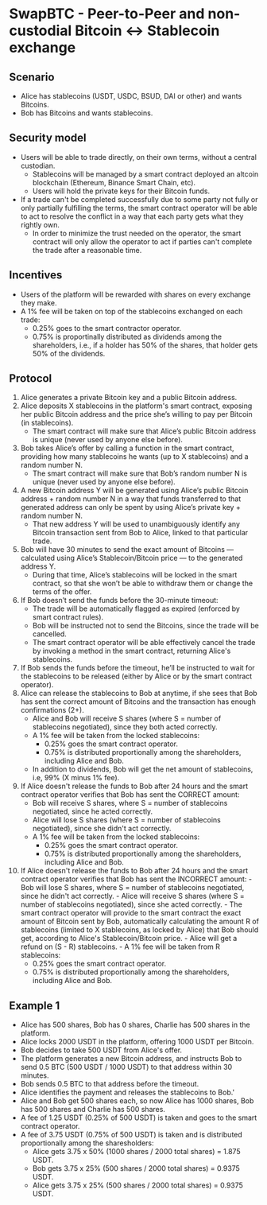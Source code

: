 # SwapBTC - Peer-to-Peer and non-custodial Bitcoin <-> Stablecoin exchange

## Scenario
* Alice has stablecoins (USDT, USDC, BSUD, DAI or other) and wants Bitcoins.
* Bob has Bitcoins and wants stablecoins.

## Security model
* Users will be able to trade directly, on their own terms, without a central custodian.
  - Stablecoins will be managed by a smart contract deployed an altcoin blockchain (Ethereum, Binance Smart Chain, etc).
  - Users will hold the private keys for their Bitcoin funds.
* If a trade can't be completed successfully due to some party not fully or only partially fulfilling the terms, the smart contract operator will be able to act to resolve the conflict in a way that each party gets what they rightly own.
  - In order to minimize the trust needed on the operator, the smart contract will only allow the operator to act if parties can't complete the trade after a reasonable time.

## Incentives
* Users of the platform will be rewarded with shares on every exchange they make.
* A 1% fee will be taken on top of the stablecoins exchanged on each trade:
    - 0.25% goes to the smart contractor operator.
    - 0.75% is proportinally distributed as dividends among the shareholders, i.e., if a holder has 50% of the shares, that holder gets 50% of the dividends.

## Protocol
 1. Alice generates a private Bitcoin key and a public Bitcoin address.
 2. Alice deposits X stablecoins in the platform's smart contract, exposing her public Bitcoin address and the price she’s willing to pay per Bitcoin (in stablecoins).
    - The smart contract will make sure that Alice’s public Bitcoin address is unique (never used by anyone else before).
 3. Bob takes Alice’s offer by calling a function in the smart contract, providing how many stablecoins he wants (up to X stablecoins) and a random number N.
    - The smart contract will make sure that Bob’s random number N is unique (never used by anyone else before).
 4. A new Bitcoin address Y will be generated using Alice’s public Bitcoin address  + random number N in a way that funds transferred to that generated address can only be  spent by using Alice’s private key + random number N.
    - That new address Y will be used to unambiguously identify any Bitcoin transaction sent from Bob to Alice, linked to that particular trade.
 5. Bob will have 30 minutes to send the exact amount of Bitcoins — calculated using Alice’s Stablecoin/Bitcoin price — to the generated address Y.
    - During that time, Alice’s stablecoins will be locked in the smart contract, so that she won’t be able to withdraw them or change the terms of the offer.
 6. If Bob doesn’t send the funds before the 30-minute timeout:
    - The trade will be automatically flagged as expired (enforced by smart contract rules).
    - Bob will be instructed not to send the Bitcoins, since the trade will be cancelled.
    - The smart contract operator will be able effectively cancel the trade by invoking a method in the smart contract, returning Alice's stablecoins.
 7. If Bob sends the funds before the timeout, he’ll be instructed to wait for the stablecoins to be released (either by Alice or by the smart contract operator).
 8. Alice can release the stablecoins to Bob at anytime, if she sees that Bob has sent the correct amount of Bitcoins and the transaction has enough confirmations (2+).
    - Alice and Bob will receive S shares (where S = number of stablecoins negotiated), since they both acted correctly.
    - A 1% fee will be taken from the locked stablecoins:
      * 0.25% goes the smart contract operator.
      * 0.75% is distributed proportionally among the shareholders, including Alice and Bob.
    - In addition to dividends, Bob will get the net amount of stablecoins, i.e, 99% (X minus 1% fee).
 9. If Alice doesn't release the funds to Bob after 24 hours and the smart contract operator verifies that Bob has sent the CORRECT amount:
    - Bob will receive S shares, where S = number of stablecoins negotiated, since he acted correctly.
    - Alice will lose S shares (where S = number of stablecoins negotiated), since she didn't act correctly.
    - A 1% fee will be taken from the locked stablecoins:
      * 0.25% goes the smart contract operator.
      * 0.75% is distributed proportionally among the shareholders, including Alice and Bob.
 10. If Alice doesn't release the funds to Bob after 24 hours and the smart contract operator verifies that Bob has sent the INCORRECT amount:
    - Bob will lose S shares, where S = number of stablecoins negotiated, since he didn't act correctly.
    - Alice will receive S shares (where S = number of stablecoins negotiated), since she acted correctly.
    - The smart contract operator will provide to the smart contract the exact amount of Bitcoin sent by Bob, automatically calculating the amount R of stablecoins (limited to X stablecoins, as locked by Alice) that Bob should get, according to Alice's Stablecoin/Bitcoin price.
    - Alice will get a refund on (S - R) stablecoins.
    - A 1% fee will be taken from R stablecoins:
      * 0.25% goes the smart contract operator.
      * 0.75% is distributed proportionally among the shareholders, including Alice and Bob.

 
## Example 1
* Alice has 500 shares, Bob has 0 shares, Charlie has 500 shares in the platform.
* Alice locks 2000 USDT in the platform, offering 1000 USDT per Bitcoin.
* Bob decides to take 500 USDT from Alice's offer.
* The platform generates a new Bitcoin address, and instructs Bob to send 0.5 BTC (500 USDT / 1000 USDT) to that address within 30 minutes.
* Bob sends 0.5 BTC to that address before the timeout.
* Alice identifies the payment and releases the stablecoins to Bob.'
* Alice and Bob get 500 shares each, so now Alice has 1000 shares, Bob has 500 shares and Charlie has 500 shares.
* A fee of 1.25 USDT (0.25% of 500 USDT) is taken and goes to the smart contract operator.
* A fee of 3.75 USDT (0.75% of 500 USDT) is taken and is distributed proportionally among the sharesholders:
  - Alice gets 3.75 x 50% (1000 shares / 2000 total shares) = 1.875 USDT.
  - Bob gets 3.75 x 25% (500 shares / 2000 total shares) = 0.9375 USDT.
  - Alice gets 3.75 x 25% (500 shares / 2000 total shares) = 0.9375 USDT.

